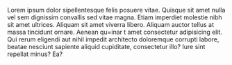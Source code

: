 
Lorem ipsum dolor sipellentesque felis posuere vitae. Quisque sit amet nulla vel sem dignissim convallis sed vitae magna. Etiam imperdiet molestie nibh sit amet ultrices. Aliquam sit amet viverra libero. Aliquam auctor tellus at massa
                        tincidunt ornare. Aenean qu=inar t amet consectetur adipisicing elit. Qui rerum eligendi aut nihil impedit architecto doloremque corrupti labore, beatae nesciunt sapiente aliquid cupiditate, consectetur illo? Iure sint repellat
                        minus? Ea?
